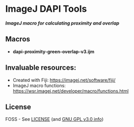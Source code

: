 # ImageJ DAPI Tools
***ImageJ macro for calculating proximity and overlap***

## Macros

* **dapi-proximity-green-overlap-v3.ijm**

## Invaluable resources:

* Created with Fiji: https://imagej.net/software/fiji/
* ImageJ macro functions: https://wsr.imagej.net/developer/macro/functions.html

## License

FOSS - See [LICENSE](LICENSE) (and [GNU GPL v3.0 info](https://choosealicense.com/licenses/gpl-3.0/))
